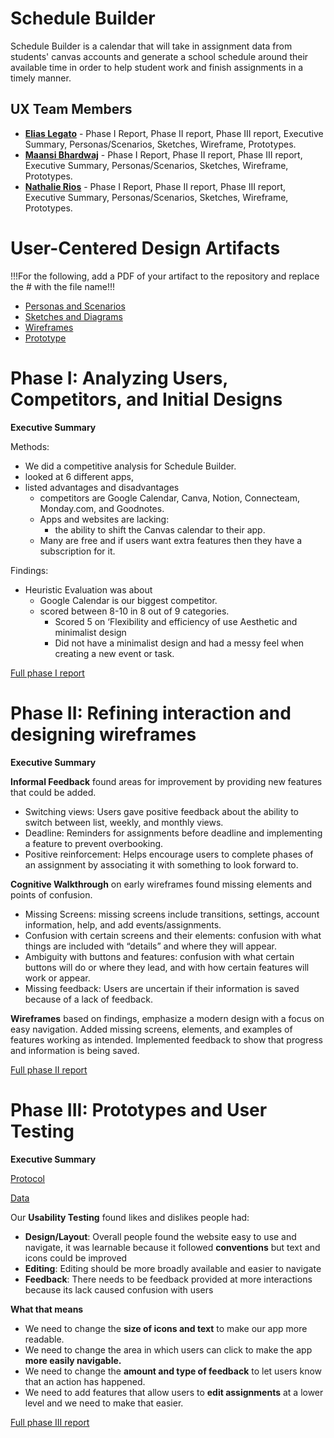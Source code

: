 # Schedule Builder

Schedule Builder is a calendar that will take in assignment data from students' canvas accounts and generate a school schedule around their available time in order to help student work and finish assignments in a timely manner. 

## UX Team Members

* **[Elias Legato](https://github.com/UsabilityEngineering/ux-portfolio-enlegato/tree/master)** - Phase I Report, Phase II report, Phase III report, Executive Summary, Personas/Scenarios, Sketches, Wireframe, Prototypes. 
* **[Maansi Bhardwaj](https://github.com/UsabilityEngineering/ux-portfolio-bmaansi)** - Phase I Report, Phase II report, Phase III report, Executive Summary, Personas/Scenarios, Sketches, Wireframe, Prototypes. 
* **[Nathalie Rios](https://github.com/UsabilityEngineering/ux-portfolio-nathalie101#nathalie-ux-portfolio)** - Phase I Report, Phase II report, Phase III report, Executive Summary, Personas/Scenarios, Sketches, Wireframe, Prototypes. 

# User-Centered Design Artifacts
 
!!!For the following, add a PDF of your artifact to the repository and replace the # with the file name!!!

* [Personas and Scenarios](personas/)
* [Sketches and Diagrams](sketches/)
* [Wireframes](wireframes/)
* [Prototype](prototypes/)

# Phase I: Analyzing Users, Competitors, and Initial Designs

**Executive Summary**

Methods:
* We did a competitive analysis for Schedule Builder.
* looked at 6 different apps, 
* listed advantages and disadvantages 
  * competitors are Google Calendar, Canva, Notion, Connecteam, Monday.com, and Goodnotes.        
  * Apps and websites are lacking:        
     * the ability to shift the Canvas calendar to their app.             
  * Many are free and if users want extra features then they have a subscription for it. 
             
Findings:
* Heuristic Evaluation was about 
  * Google Calendar is our biggest competitor.    
  * scored between 8-10 in 8 out of 9 categories.    
    * Scored 5 on ‘Flexibility and efficiency of use Aesthetic and minimalist design   
    * Did not have a minimalist design and had a messy feel when creating a new event or task. 

[Full phase I report](phaseI/)

# Phase II: Refining interaction and designing wireframes

**Executive Summary**

**Informal Feedback** found areas for improvement by providing new features that could be added. 
* Switching views: Users gave positive feedback about the ability to switch between list, weekly, and monthly views.
* Deadline: Reminders for assignments before deadline and implementing a feature to prevent overbooking.
* Positive reinforcement: Helps encourage users to complete phases of an assignment by associating it with something to look forward to. 

**Cognitive Walkthrough** on early wireframes found missing elements and points of confusion.
* Missing Screens: missing screens include transitions, settings, account information, help, and add events/assignments.
* Confusion with certain screens and their elements: confusion with what things are included with “details” and where they will appear.
* Ambiguity with buttons and features: confusion with what certain buttons will do or where they lead, and with how certain features will work or appear.
* Missing feedback: Users are uncertain if their information is saved because of a lack of feedback.

**Wireframes** based on findings, emphasize a modern design with a focus on easy navigation. Added missing screens, elements, and examples of features working as intended. Implemented feedback to show that progress and information is being saved.  


[Full phase II report](phaseII/)

# Phase III: Prototypes and User Testing

**Executive Summary**

[Protocol](protocol.pdf)

[Data](https://docs.google.com/spreadsheets/d/1ybXGZ1pyldXdyTHsYkXmdEM3sjZTVuEMB2aplHkLaTA/edit#gid=0)

Our **Usability Testing** found likes and dislikes people had:
* **Design/Layout**: Overall people found the website easy to use and navigate, it was learnable because it followed **conventions** but text and icons could be improved
* **Editing**: Editing should be more broadly available and easier to navigate
* **Feedback**: There needs to be feedback provided at more interactions because its lack caused confusion with users

**What that means**
* We need to change the **size of icons and text** to make our app more readable.
* We need to change the area in which users can click to make the app **more easily navigable.**
* We need to change the **amount and type of feedback** to let users know that an action has happened.
* We need to add features that allow users to **edit assignments** at a lower level and we need to make that easier. 

[Full phase III report](phaseIII/)
